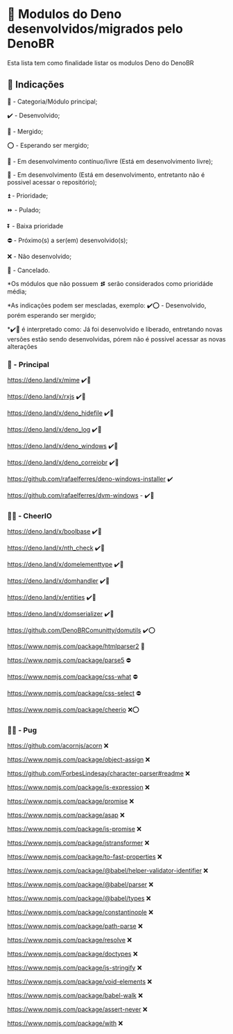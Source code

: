 # 🦕 Modulos do Deno desenvolvidos/migrados pelo DenoBR
Esta lista tem como finalidade listar os modulos Deno do DenoBR

## 📛 Indicações

🔰 - Categoria/Módulo principal;

✔️ - Desenvolvido;

🔀 - Mergido;

⭕ - Esperando ser mergido;

🔄 - Em desenvolvimento contínuo/livre (Está em desenvolvimento livre);

🔁 - Em desenvolvimento (Está em desenvolvimento, entretanto não é possivel acessar o repositório);

⏫ - Prioridade;

⏩ - Pulado;

⏬ - Baixa prioridade

⛔ - Próximo(s) a ser(em) desenvolvido(s);

❌ - Não desenvolvido;

🛑 - Cancelado.


*Os módulos que não possuem ⏫⏬ serão considerados como prioridáde média;

*As indicações podem ser mescladas, exemplo: ✔️⭕ - Desenvolvido, porém esperando ser mergido;

*✔️🔁 é interpretado como: Já foi desenvolvido e liberado, entretando novas versões estão sendo desenvolvidas, pórem não é possivel acessar as novas alterações


### 🔰 - Principal

https://deno.land/x/mime ✔️🔀

https://deno.land/x/rxjs ✔️🔀

https://deno.land/x/deno_hidefile ✔️🔀

https://deno.land/x/deno_log ✔️🔀

https://deno.land/x/deno_windows ✔️🔀

https://deno.land/x/deno_correiobr ✔️🔀

https://github.com/rafaelferres/deno-windows-installer ✔️

https://github.com/rafaelferres/dvm-windows - ✔️🔁

### 🔰⏫ - CheerIO
https://deno.land/x/boolbase ✔️🔀

https://deno.land/x/nth_check ✔️🔀

https://deno.land/x/domelementtype ✔️🔀

https://deno.land/x/domhandler ✔️🔀

https://deno.land/x/entities ✔️🔀

https://deno.land/x/domserializer ✔️🔀

https://github.com/DenoBRComunitty/domutils ✔️⭕

https://www.npmjs.com/package/htmlparser2 🔁

https://www.npmjs.com/package/parse5 ⛔

https://www.npmjs.com/package/css-what ⛔

https://www.npmjs.com/package/css-select ⛔

https://www.npmjs.com/package/cheerio ❌⭕


### 🔰⏬ - Pug
https://github.com/acornjs/acorn ❌

https://www.npmjs.com/package/object-assign ❌

https://github.com/ForbesLindesay/character-parser#readme ❌

https://www.npmjs.com/package/is-expression ❌

https://www.npmjs.com/package/promise ❌

https://www.npmjs.com/package/asap ❌

https://www.npmjs.com/package/is-promise ❌

https://www.npmjs.com/package/jstransformer ❌

https://www.npmjs.com/package/to-fast-properties ❌

https://www.npmjs.com/package/@babel/helper-validator-identifier ❌

https://www.npmjs.com/package/@babel/parser ❌

https://www.npmjs.com/package/@babel/types ❌

https://www.npmjs.com/package/constantinople ❌

https://www.npmjs.com/package/path-parse ❌

https://www.npmjs.com/package/resolve ❌

https://www.npmjs.com/package/doctypes ❌

https://www.npmjs.com/package/js-stringify ❌

https://www.npmjs.com/package/void-elements ❌

https://www.npmjs.com/package/babel-walk ❌

https://www.npmjs.com/package/assert-never ❌

https://www.npmjs.com/package/with ❌
